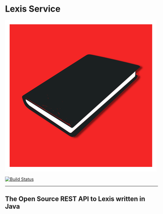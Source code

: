 Lexis Service
=================

![Lexis](https://raw.githubusercontent.com/RedRoma/Lexis/develop/Design/Logo/Book_Black_Sleek/Icon-Original.png)

[![Build Status](https://travis-ci.org/RedRoma/Lexis-Database.svg?branch=develop)](https://travis-ci.org/RedRoma/Lexis-Database)


---

## The Open Source REST API to Lexis written in Java
